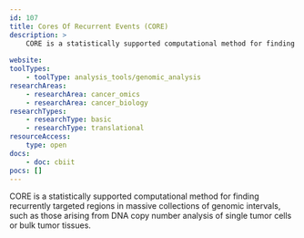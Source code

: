 ```yaml
---
id: 107
title: Cores Of Recurrent Events (CORE)
description: >
    CORE is a statistically supported computational method for finding recurrently targeted regions in massive collections of genomic intervals, such as those arising from DNA copy number analysis of single tumor cells or bulk tumor tissues.
    
website: 
toolTypes:
    - toolType: analysis_tools/genomic_analysis
researchAreas:
    - researchArea: cancer_omics
    - researchArea: cancer_biology
researchTypes:
    - researchType: basic
    - researchType: translational
resourceAccess:
    type: open
docs:
    - doc: cbiit
pocs: []        
---
```

CORE is a statistically supported computational method for finding recurrently targeted regions in massive collections of genomic intervals, such as those arising from DNA copy number analysis of single tumor cells or bulk tumor tissues.